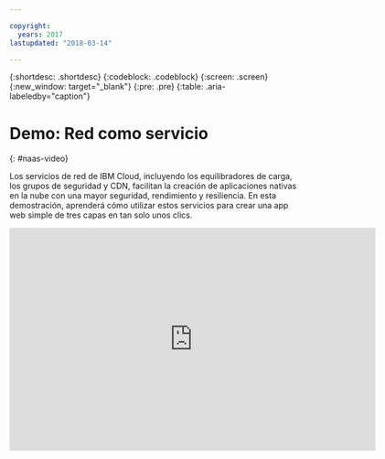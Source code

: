 ```yaml
---

copyright:
  years: 2017
lastupdated: "2018-03-14"

---
```


{:shortdesc: .shortdesc}
{:codeblock: .codeblock}
{:screen: .screen}
{:new_window: target="_blank"}
{:pre: .pre}
{:table: .aria-labeledby="caption"}

# Demo: Red como servicio
{: #naas-video}

Los servicios de red de IBM Cloud, incluyendo los equilibradores de carga, los grupos de seguridad y CDN, facilitan la creación de aplicaciones nativas en la nube con una mayor seguridad, rendimiento y resiliencia. En esta demostración, aprenderá cómo utilizar estos servicios para crear una app web simple de tres capas en tan solo unos clics.

<p>
  <div class="embed-responsive embed-responsive-16by9">
    <iframe class="embed-responsive-item" id="youtubeplayer" type="text/html" width="640" height="390" src="https://www.youtube.com/embed/LRvNCXvtkX0?rel=0" frameborder="0" webkitallowfullscreen mozallowfullscreen allowfullscreen> </iframe>
  </div>
</p>
